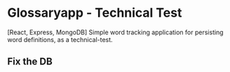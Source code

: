 # Glossaryapp - Technical Test
[React, Express, MongoDB] Simple word tracking application for persisting word definitions, as a technical-test.

## Fix the DB
